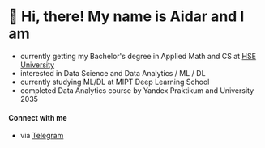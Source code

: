 # 👋 Hi, there! My name is Aidar and I am
- currently getting my Bachelor's degree in Applied Math and CS at [HSE University](https://www.hse.ru/en/)
- interested in Data Science and Data Analytics / ML / DL
- currently studying ML/DL at MIPT Deep Learning School
- completed Data Analytics course by Yandex Praktikum and University 2035
#### Connect with me
- via [Telegram](https://t.me/hzchet)
